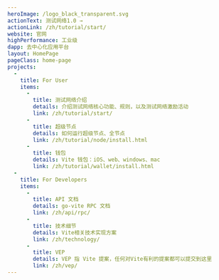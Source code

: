 ```yaml
---
heroImage: /logo_black_transparent.svg
actionText: 测试网络1.0 →
actionLink: /zh/tutorial/start/
website: 官网
highPerformance: 工业级
dapp: 去中心化应用平台
layout: HomePage
pageClass: home-page
projects:
  - 
    title: For User
    items:
      - 
        title: 测试网络介绍
        details: 介绍测试网络核心功能、规则，以及测试网络激励活动
        link: /zh/tutorial/start/
      - 
        title: 超级节点
        details: 如何运行超级节点、全节点
        link: /zh/tutorial/node/install.html
      - 
        title: 钱包
        details: Vite 钱包：iOS、web、windows、mac
        link: /zh/tutorial/wallet/install.html
  - 
    title: For Developers
    items:
      - 
        title: API 文档
        details: go-vite RPC 文档
        link: /zh/api/rpc/
      - 
        title: 技术细节
        details: Vite相关技术实现方案
        link: /zh/technology/
      - 
        title: VEP
        details: VEP 指 Vite 提案，任何对Vite有利的提案都可以提交到这里
        link: /zh/vep/
---
```

